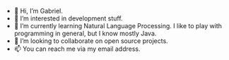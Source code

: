 - 👋 Hi, I’m Gabriel.
- 👀 I’m interested in development stuff.
- 🌱 I’m currently learning Natural Language Processing. I like to play with programming in general, but I know mostly Java.
- 💞️ I’m looking to collaborate on open source projects.
- 📫 You can reach me via my email address.

<!---
limagb/limagb is a ✨ special ✨ repository because its `README.md` (this file) appears on your GitHub profile.
You can click the Preview link to take a look at your changes.
--->
